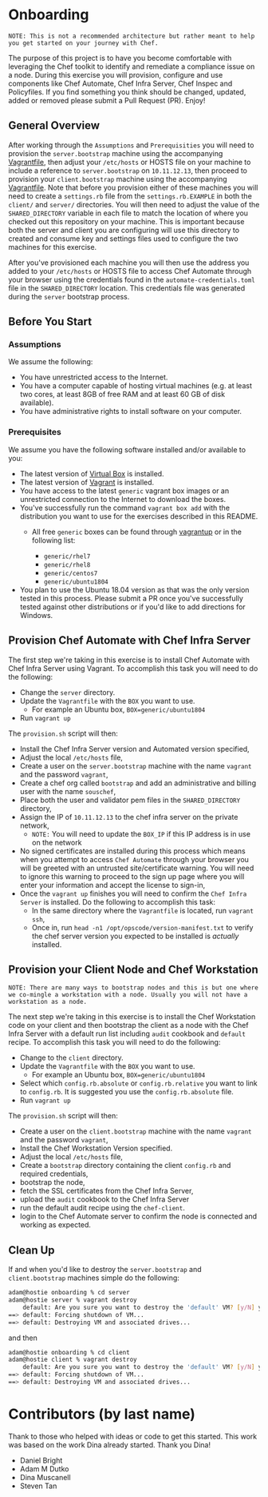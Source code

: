 # Onboarding 

`NOTE: This is not a recommended architecture but rather meant to help you get started on your journey with Chef.`

The purpose of this project is to have you become comfortable with leveraging the Chef toolkit to identify and remediate a compliance issue on a node. During this exercise you will provision, configure and use components like Chef Automate, Chef Infra Server, Chef Inspec and Policyfiles. If you find something you think should be changed, updated, added or removed please submit a Pull Request (PR). Enjoy!

## General Overview 

After working through the `Assumptions` and `Prerequisities` you will need to provision the `server.bootstrap` machine using the accompanying [Vagrantfile](./server/Vagrantfile), then adjust your `/etc/hosts` or HOSTS file on your machine to include a reference to `server.bootstrap` on `10.11.12.13`, then proceed to provision your `client.bootstrap` machine using the 
accompanying [Vagrantfile](./client/Vagrantfile). Note that before you provision either of these machines you will need to create a `settings.rb` file from the `settings.rb.EXAMPLE` in both the `client/` and `server/` directories. You will then need to adjust the value of the `SHARED_DIRECTORY` variable in each file to match the location of where you checked out this repository on your machine. This is important because both the server and client you are configuring will use this directory to created and consume key and settings files used to configure the two machines for this exercise. 

After you've provisioned each machine you will then use the address you added to your `/etc/hosts` or HOSTS file to access Chef Automate through your browser using the credentials found in the `automate-credentials.toml` file in the `SHARED_DIRECTORY` location. This credentials file was generated during the `server` bootstrap process. 

## Before You Start

### Assumptions

We assume the following:

- You have unrestricted access to the Internet.
- You have a computer capable of hosting virtual machines  (e.g. at least two cores, at least 8GB of free RAM and at least 60 GB of disk available).
- You have administrative rights to install software on your computer.

### Prerequisites

We assume you have the following software installed and/or available to you:

- The latest version of [Virtual Box](https://www.virtualbox.org/wiki/Downloads) is installed.
- The latest version of [Vagrant](https://www.vagrantup.com/downloads) is installed.
- You have access to the latest `generic` vagrant box images or an unrestricted connection to 
  the Internet to download the boxes.
- You've successfully run the command `vagrant box add` with the distribution you want to use 
  for the exercises described in this README.
  - All free `generic` boxes can be found through [vagrantup](https://app.vagrantup.com/boxes/search) or
    in the following list:

    - `generic/rhel7`
    - `generic/rhel8`
    - `generic/centos7`
    - `generic/ubuntu1804`
- You plan to use the Ubuntu 18.04 version as that was the only version tested in this process. Please submit a PR once you've successfully tested against other distributions or if you'd like to add directions for Windows.

## Provision Chef Automate with Chef Infra Server 

The first step we're taking in this exercise is to install Chef Automate with Chef Infra Server using Vagrant. To accomplish this task you will need to do the following:

* Change the `server` directory.
* Update the `Vagrantfile` with the `BOX` you want to use.
  * For example an Ubuntu box, `BOX=generic/ubuntu1804`
* Run `vagrant up`

 The `provision.sh` script will then:
  - Install the Chef Infra Server version and Automated version specified,
  - Adjust the local `/etc/hosts` file,
  - Create a user on the `server.bootstrap` machine with the name `vagrant` and the password `vagrant`,
  - Create a chef org called `bootstrap` and add an administrative and billing user with the name `souschef`,
  - Place both the user and validator pem files in the `SHARED_DIRECTORY` directory,
  - Assign the IP of `10.11.12.13` to the chef infra server on the private network,
    - `NOTE:` You will need to update the `BOX_IP` if this IP address is in use on the network
- No signed certificates are installed during this process which means when you attempt to access `Chef Automate` through your browser you will be greeted with an untrusted site/certificate warning. You will need to ignore this warning to proceed to the sign up page where you will enter your information and accept the license to sign-in,
- Once the `vagrant up` finishes you will need to confirm the `Chef Infra Server` is installed. Do the following to accomplish this task:
  - In the same directory where the `Vagrantfile` is located, run `vagrant ssh`,
  - Once in, run `head -n1 /opt/opscode/version-manifest.txt` to verify the chef server version you expected to be installed is _actually_ installed.

## Provision your Client Node and Chef Workstation

`NOTE: There are many ways to bootstrap nodes and this is but one where we co-mingle a workstation with a node. Usually you will not have a workstation as a node.`

The next step we're taking in this exercise is to install the Chef Workstation code on your client and then bootstrap the client as a node with the Chef Infra Server with a default run list including `audit` cookbook and `default` recipe. To accomplish this task you will need to do the following:

* Change to the `client` directory.
* Update the `Vagrantfile` with the `BOX` you want to use.
  * For example an Ubuntu box, `BOX=generic/ubuntu1804`
* Select which `config.rb.absolute` or `config.rb.relative` you want to link to `config.rb`. It is suggested you use the `config.rb.absolute` file.
* Run `vagrant up`

 The `provision.sh` script will then:
  - Create a user on the `client.bootstrap` machine with the name `vagrant` and the password `vagrant`,
  - Install the Chef Workstation Version specified.
  - Adjust the local `/etc/hosts` file,
  - Create a `bootstrap` directory containing the client `config.rb` and required credentials,
  - bootstrap the node,
  - fetch the SSL certificates from the Chef Infra Server,
  - upload the `audit` cookbook to the Chef Infra Server
  - run the default audit recipe using the `chef-client`.
  - login to the Chef Automate server to confirm the node is connected and working as expected.

## Clean Up

If and when you'd like to destroy the `server.bootstrap` and `client.bootstrap` machines simple do the following:

```bash
adam@hostie onboarding % cd server
adam@hostie server % vagrant destroy
    default: Are you sure you want to destroy the 'default' VM? [y/N] y
==> default: Forcing shutdown of VM...
==> default: Destroying VM and associated drives...
```

and then

```bash
adam@hostie onboarding % cd client
adam@hostie client % vagrant destroy
    default: Are you sure you want to destroy the 'default' VM? [y/N] y
==> default: Forcing shutdown of VM...
==> default: Destroying VM and associated drives...
```

# Contributors (by last name)

Thank to those who helped with ideas or code to get this started. This work was based on the work Dina already started. Thank you Dina!

* Daniel Bright 
* Adam M Dutko
* Dina Muscanell
* Steven Tan
